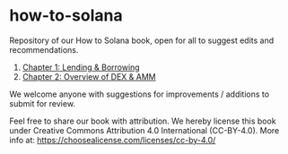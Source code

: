 # how-to-solana
Repository of our How to Solana book, open for all to suggest edits and recommendations.

1. [Chapter 1: Lending & Borrowing](https://github.com/sinoglobalcap/how-to-solana/blob/main/1.%20How%20to%20Solana%20%E2%80%94%20Chapter%201:%20Lending%20%26%20Borrowing.md)
2. [Chapter 2: Overview of DEX & AMM](https://github.com/sinoglobalcap/how-to-solana/blob/main/2.%20How%20to%20Solana%20%E2%80%94%20Chapter%202:%20Overview%20of%20DEX%20%26%20AMM.md)

We welcome anyone with suggestions for improvements / additions to submit for review.

Feel free to share our book with attribution. We hereby license this book under Creative Commons Attribution 4.0 International (CC-BY-4.0).
More info at: https://choosealicense.com/licenses/cc-by-4.0/
